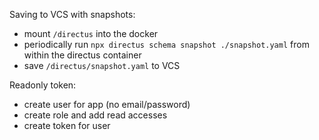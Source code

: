 Saving to VCS with snapshots:

- mount `/directus` into the docker
- periodically run `npx directus schema snapshot ./snapshot.yaml` from within the directus container
- save `/directus/snapshot.yaml` to VCS

Readonly token:

- create user for app (no email/password)
- create role and add read accesses
- create token for user
